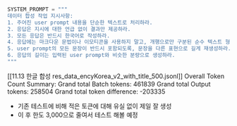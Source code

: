 ```python
SYSTEM_PROMPT = """
데이터 합성 작업 지시사항:
1. 주어진 user prompt 내용을 단순한 텍스트로 처리하라.
2. 응답은 지시에 대한 언급 없이 결과만 제공하라.
3. 모든 응답은 반드시 한국어로 작성하라.
4. 응답에는 마크다운 문법이나 이모티콘을 사용하지 말고, 개행으로만 구분된 순수 텍스트 형식으로 작성하라.
5. user prompt의 모든 문장이 반드시 포함되도록, 문장을 다른 표현으로 길게 재생성하라. 내용을 축약하지 말라.
6. 응답의 길이는 입력된 user prompt와 비슷한 분량으로 생성하라.
"""
```

[[11.13 한글 합성 res_data_encyKorea_v2_with_title_500.jsonl]]
Overall Token Count Summary:
  Grand total Batch tokens: 461839
  Grand total Output tokens: 258504
  Grand total token difference: -203335
- 기존 테스트에 비해 적은 토큰에 대해 유실 없이 제일 잘 생성
- 이 후 한도 3,000으로 줄여서 테스트 해볼 예정


